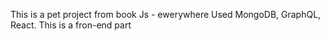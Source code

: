 This is a pet project from book Js - ewerywhere
Used MongoDB, GraphQL, React.
This is a fron-end part
